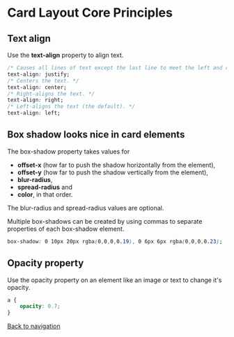 # Card Layout Core Principles

## Text align

Use the **text-align** property to align text.

```css
/* Causes all lines of text except the last line to meet the left and right edges of the line box. */
text-align: justify;
/* Centers the text. */
text-align: center;
/* Right-aligns the text. */
text-align: right;
/* Left-aligns the text (the default). */
text-align: left;
```

## Box shadow looks nice in card elements

The box-shadow property takes values for

* **offset-x** (how far to push the shadow horizontally from the element),
* **offset-y** (how far to push the shadow vertically from the element),
* **blur-radius**,
* **spread-radius** and
* **color**, in that order.

The blur-radius and spread-radius values are optional.

Multiple box-shadows can be created by using commas to separate properties of each box-shadow element.

```css
box-shadow: 0 10px 20px rgba(0,0,0,0.19), 0 6px 6px rgba(0,0,0,0.23);
```

## Opacity property

Use the opacity property on an element like an image or text to change it's opacity.

```css
a {
    opacity: 0.7;
}
```

[Back to navigation](../README.md)